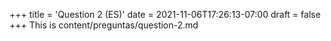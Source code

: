+++
title = 'Question 2 (ES)'
date = 2021-11-06T17:26:13-07:00
draft = false
+++
This is content/preguntas/question-2.md
